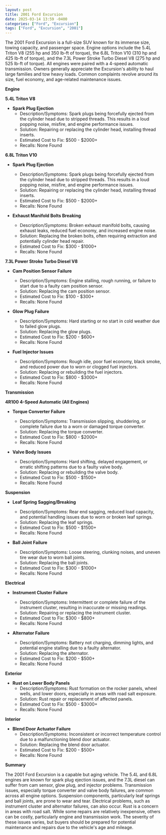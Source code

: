 ```yaml
---
layout: post
title: 2001 Ford Excursion
date: 2025-03-14 13:59 -0400
categories: ["Ford", "Excursion"]
tags: ["Ford", "Excursion", "2001"]
---
```

The 2001 Ford Excursion is a full-size SUV known for its immense size, towing capacity, and passenger space. Engine options include the 5.4L Triton V8 (255 hp and 350 lb-ft of torque), the 6.8L Triton V10 (310 hp and 425 lb-ft of torque), and the 7.3L Power Stroke Turbo Diesel V8 (275 hp and 525 lb-ft of torque). All engines were paired with a 4-speed automatic transmission. Owners generally appreciate the Excursion's ability to haul large families and tow heavy loads. Common complaints revolve around its size, fuel economy, and age-related maintenance issues.

**Engine**

**5.4L Triton V8**

*   **Spark Plug Ejection**
    *   Description/Symptoms: Spark plugs being forcefully ejected from the cylinder head due to stripped threads. This results in a loud popping noise, misfire, and engine performance issues.
    *   Solution: Repairing or replacing the cylinder head, installing thread inserts.
    *   Estimated Cost to Fix: $500 - $2000+
    *   Recalls: None Found

**6.8L Triton V10**

*   **Spark Plug Ejection**
    *   Description/Symptoms: Spark plugs being forcefully ejected from the cylinder head due to stripped threads. This results in a loud popping noise, misfire, and engine performance issues.
    *   Solution: Repairing or replacing the cylinder head, installing thread inserts.
    *   Estimated Cost to Fix: $500 - $2000+
    *   Recalls: None Found

*   **Exhaust Manifold Bolts Breaking**
    *   Description/Symptoms: Broken exhaust manifold bolts, causing exhaust leaks, reduced fuel economy, and increased engine noise.
    *   Solution: Replacing the broken bolts, often requiring extraction and potentially cylinder head repair.
    *   Estimated Cost to Fix: $300 - $1000+
    *   Recalls: None Found

**7.3L Power Stroke Turbo Diesel V8**

*   **Cam Position Sensor Failure**
    *   Description/Symptoms: Engine stalling, rough running, or failure to start due to a faulty cam position sensor.
    *   Solution: Replacing the cam position sensor.
    *   Estimated Cost to Fix: $100 - $300+
    *   Recalls: None Found

*   **Glow Plug Failure**
    *   Description/Symptoms: Hard starting or no start in cold weather due to failed glow plugs.
    *   Solution: Replacing the glow plugs.
    *   Estimated Cost to Fix: $200 - $600+
    *   Recalls: None Found

*   **Fuel Injector Issues**
    *   Description/Symptoms: Rough idle, poor fuel economy, black smoke, and reduced power due to worn or clogged fuel injectors.
    *   Solution: Replacing or rebuilding the fuel injectors.
    *   Estimated Cost to Fix: $800 - $3000+
    *   Recalls: None Found

**Transmission**

**4R100 4-Speed Automatic (All Engines)**

*   **Torque Converter Failure**
    *   Description/Symptoms: Transmission slipping, shuddering, or complete failure due to a worn or damaged torque converter.
    *   Solution: Replacing the torque converter.
    *   Estimated Cost to Fix: $800 - $2000+
    *   Recalls: None Found

*   **Valve Body Issues**
    *   Description/Symptoms: Hard shifting, delayed engagement, or erratic shifting patterns due to a faulty valve body.
    *   Solution: Replacing or rebuilding the valve body.
    *   Estimated Cost to Fix: $500 - $1500+
    *   Recalls: None Found

**Suspension**

*   **Leaf Spring Sagging/Breaking**
    *   Description/Symptoms: Rear end sagging, reduced load capacity, and potential handling issues due to worn or broken leaf springs.
    *   Solution: Replacing the leaf springs.
    *   Estimated Cost to Fix: $500 - $1500+
    *   Recalls: None Found

*   **Ball Joint Failure**
    *   Description/Symptoms: Loose steering, clunking noises, and uneven tire wear due to worn ball joints.
    *   Solution: Replacing the ball joints.
    *   Estimated Cost to Fix: $300 - $1000+
    *   Recalls: None Found

**Electrical**

*   **Instrument Cluster Failure**
    *   Description/Symptoms: Intermittent or complete failure of the instrument cluster, resulting in inaccurate or missing readings.
    *   Solution: Repairing or replacing the instrument cluster.
    *   Estimated Cost to Fix: $300 - $800+
    *   Recalls: None Found

*   **Alternator Failure**
    *   Description/Symptoms: Battery not charging, dimming lights, and potential engine stalling due to a faulty alternator.
    *   Solution: Replacing the alternator.
    *   Estimated Cost to Fix: $200 - $500+
    *   Recalls: None Found

**Exterior**

*   **Rust on Lower Body Panels**
    *   Description/Symptoms: Rust formation on the rocker panels, wheel wells, and lower doors, especially in areas with road salt exposure.
    *   Solution: Rust repair or replacement of affected panels.
    *   Estimated Cost to Fix: $500 - $3000+
    *   Recalls: None Found

**Interior**

*   **Blend Door Actuator Failure**
    *   Description/Symptoms: Inconsistent or incorrect temperature control due to a malfunctioning blend door actuator.
    *   Solution: Replacing the blend door actuator.
    *   Estimated Cost to Fix: $200 - $500+
    *   Recalls: None Found

**Summary**

The 2001 Ford Excursion is a capable but aging vehicle. The 5.4L and 6.8L engines are known for spark plug ejection issues, and the 7.3L diesel can suffer from cam sensor, glow plug, and injector problems. Transmission issues, especially torque converter and valve body failures, are common across all engine options. Suspension components, particularly leaf springs and ball joints, are prone to wear and tear. Electrical problems, such as instrument cluster and alternator failures, can also occur. Rust is a concern in areas with road salt. While some repairs are relatively inexpensive, others can be costly, particularly engine and transmission work. The severity of these issues varies, but buyers should be prepared for potential maintenance and repairs due to the vehicle's age and mileage.

